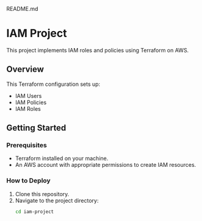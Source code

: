 README.md
# IAM Project

This project implements IAM roles and policies using Terraform on AWS.

## Overview

This Terraform configuration sets up:
- IAM Users
- IAM Policies
- IAM Roles

## Getting Started

### Prerequisites
- Terraform installed on your machine.
- An AWS account with appropriate permissions to create IAM resources.

### How to Deploy
1. Clone this repository.
2. Navigate to the project directory:
   ```bash
   cd iam-project